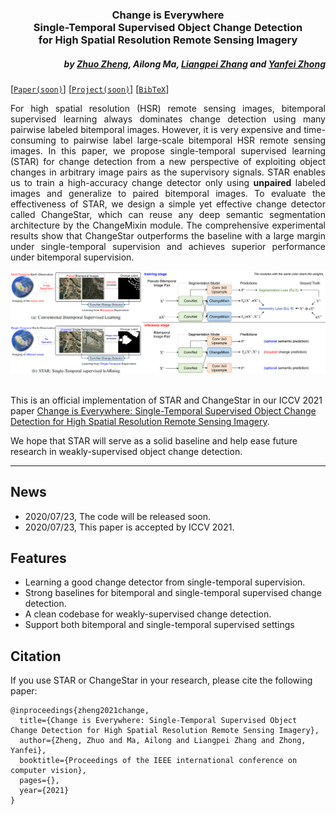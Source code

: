 
<h3 align="center">Change is Everywhere <br>Single-Temporal Supervised Object Change Detection <br>for High Spatial Resolution Remote Sensing Imagery</h3>


<h5 align="right">by <a href="http://zhuozheng.top/">Zhuo Zheng</a>, Ailong Ma, <a href="http://www.lmars.whu.edu.cn/prof_web/zhangliangpei/rs/index.html">Liangpei Zhang</a> and <a href="http://rsidea.whu.edu.cn/">Yanfei Zhong</a></h5>

[[`Paper(soon)`](#)] [[`Project(soon)`](#)] [[`BibTeX`](#Citation)]

<p align="justify">
For high spatial resolution (HSR) remote sensing images, bitemporal supervised learning always dominates change detection using many pairwise labeled bitemporal images. However, it is very expensive and time-consuming to pairwise label large-scale bitemporal HSR remote sensing images. In this paper, we propose single-temporal supervised learning (STAR) for change detection from a new perspective of exploiting object changes in arbitrary image pairs as the supervisory signals. STAR enables us to train a high-accuracy change detector only using <b>unpaired</b> labeled images and generalize to paired bitemporal images. To evaluate the effectiveness of STAR, we design a simple yet effective change detector called ChangeStar, which can reuse any deep semantic segmentation architecture by the ChangeMixin module.
The comprehensive experimental results show that ChangeStar outperforms the baseline with a large margin under single-temporal supervision and achieves superior performance under bitemporal supervision.
</p>

<div align="center">
  <img src="https://raw.githubusercontent.com/Z-Zheng/images_repo/master/changestar.png"><br><br>
</div>

This is an official implementation of STAR and ChangeStar in our ICCV 2021 paper [Change is Everywhere: Single-Temporal Supervised Object Change Detection for High Spatial Resolution Remote Sensing Imagery](#).

We hope that STAR will serve as a solid baseline and help ease future research in weakly-supervised object change detection.


---------------------
## News

- 2020/07/23, The code will be released soon.
- 2020/07/23, This paper is accepted by ICCV 2021.

## Features

- Learning a good change detector from single-temporal supervision.
- Strong baselines for bitemporal and single-temporal supervised change detection.
- A clean codebase for weakly-supervised change detection.
- Support both bitemporal and single-temporal supervised settings

## <a name="Citation"></a>Citation
If you use STAR or ChangeStar in your research, please cite the following paper:
```text
@inproceedings{zheng2021change,
  title={Change is Everywhere: Single-Temporal Supervised Object Change Detection for High Spatial Resolution Remote Sensing Imagery},
  author={Zheng, Zhuo and Ma, Ailong and Liangpei Zhang and Zhong, Yanfei},
  booktitle={Proceedings of the IEEE international conference on computer vision},
  pages={},
  year={2021}
}
```



<!-- ## Getting Started
### Install EVER

```bash
pip install --upgrade git+https://github.com/Z-Zheng/ever.git
```

#### Requirements:
- pytorch >= 1.4.0
- python >=3.6 -->




